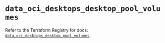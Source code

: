 # `data_oci_desktops_desktop_pool_volumes`

Refer to the Terraform Registry for docs: [`data_oci_desktops_desktop_pool_volumes`](https://registry.terraform.io/providers/oracle/oci/6.18.0/docs/data-sources/desktops_desktop_pool_volumes).

